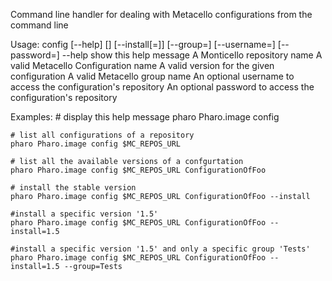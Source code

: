 Command line handler for dealing with Metacello configurations from the command lineUsage: config [--help] <repository url> [<configuration>] [--install[=<version>]] [--group=<group>] [--username=<username>] [--password=<password>]	--help              show this help message	<repository url>    A Monticello repository name 	<configuration>     A valid Metacello Configuration name	<version>           A valid version for the given configuration	<group>             A valid Metacello group name	<username>          An optional username to access the configuration's repository	<password>          An optional password to access the configuration's repository	Examples:	# display this help message	pharo Pharo.image config		# list all configurations of a repository	pharo Pharo.image config $MC_REPOS_URL		# list all the available versions of a confgurtation	pharo Pharo.image config $MC_REPOS_URL ConfigurationOfFoo		# install the stable version	pharo Pharo.image config $MC_REPOS_URL ConfigurationOfFoo --install		#install a specific version '1.5'	pharo Pharo.image config $MC_REPOS_URL ConfigurationOfFoo --install=1.5		#install a specific version '1.5' and only a specific group 'Tests'	pharo Pharo.image config $MC_REPOS_URL ConfigurationOfFoo --install=1.5 --group=Tests